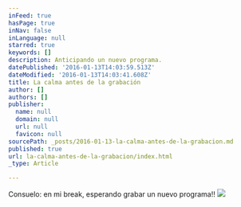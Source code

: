```yaml
---
inFeed: true
hasPage: true
inNav: false
inLanguage: null
starred: true
keywords: []
description: Anticipando un nuevo programa.
datePublished: '2016-01-13T14:03:59.513Z'
dateModified: '2016-01-13T14:03:41.608Z'
title: La calma antes de la grabación
author: []
authors: []
publisher:
  name: null
  domain: null
  url: null
  favicon: null
sourcePath: _posts/2016-01-13-la-calma-antes-de-la-grabacion.md
published: true
url: la-calma-antes-de-la-grabacion/index.html
_type: Article

---
```

Consuelo: en mi break, esperando grabar un nuevo programa!!
![](https://the-grid-user-content.s3-us-west-2.amazonaws.com/bbee91b8-eaad-4dc8-8035-e837644b3a4a.jpg)